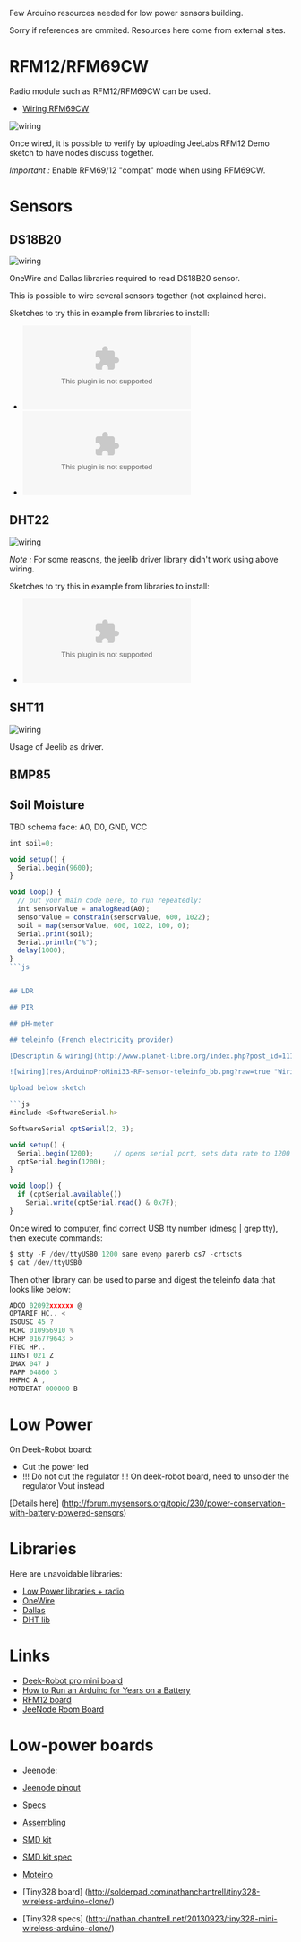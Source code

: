 Few Arduino resources needed for low power sensors building.

Sorry if references are ommited. Resources here come from external sites. 

# RFM12/RFM69CW

Radio module such as RFM12/RFM69CW can be used.

* [Wiring RFM69CW](http://openenergymonitor.org/emon/buildingblocks/rfm12b-wireless)

![wiring](res/ArduinoProMini33-RF-sensor_bb-full.png?raw=true "RFM12 / RFM69CW wiring on 3.3v board")

Once wired, it is possible to verify by uploading JeeLabs RFM12 Demo sketch to have nodes discuss together.

_Important :_ Enable RFM69/12 "compat" mode when using RFM69CW. 

# Sensors

## DS18B20

![wiring](res/ArduinoProMini33-sensor-DS18B20_bb.png?raw=true "Wiring DS18B20")

OneWire and Dallas libraries required to read DS18B20 sensor.

This is possible to wire several sensors together (not explained here).

Sketches to try this in example from libraries to install:
- ![Dallas Temperature](libs/DallasTemperature.zip "Dallas Temperature")
- ![One Wire](libs/OneWire.zip "One Wire")

## DHT22

![wiring](res/ArduinoProMini33-RF-sensor-DHT22_bb.png?raw=true "Wiring DHT22")

_Note :_ For some reasons, the jeelib driver library didn't work using above wiring. 

Sketches to try this in example from libraries to install:
- ![Library DHTxx](libs/arduino-DHT-master.zip "Library DHTxx")

## SHT11

![wiring](res/ArduinoProMini33-RF-sensor-SHT11_bb.png?raw=true "Wiring SHT11")

Usage of Jeelib as driver.

## BMP85

## Soil Moisture

TBD schema
face: A0, D0, GND, VCC

```js
int soil=0;

void setup() {
  Serial.begin(9600);
}

void loop() {
  // put your main code here, to run repeatedly:
  int sensorValue = analogRead(A0);
  sensorValue = constrain(sensorValue, 600, 1022);
  soil = map(sensorValue, 600, 1022, 100, 0);
  Serial.print(soil);
  Serial.println("%");
  delay(1000);
}
```js


## LDR

## PIR

## pH-meter

## teleinfo (French electricity provider)

[Descriptin & wiring](http://www.planet-libre.org/index.php?post_id=11122)

![wiring](res/ArduinoProMini33-RF-sensor-teleinfo_bb.png?raw=true "Wiring SHT11")

Upload below sketch

```js
#include <SoftwareSerial.h>

SoftwareSerial cptSerial(2, 3);

void setup() {
  Serial.begin(1200);     // opens serial port, sets data rate to 1200 bps
  cptSerial.begin(1200);
}

void loop() {
  if (cptSerial.available())
    Serial.write(cptSerial.read() & 0x7F);
}
```

Once wired to computer, find correct USB tty number (dmesg | grep tty), then execute commands:

```js
$ stty -F /dev/ttyUSB0 1200 sane evenp parenb cs7 -crtscts
$ cat /dev/ttyUSB0
```

Then other library can be used to parse and digest the teleinfo data that looks like below:

```js
ADCO 02092xxxxxx @
OPTARIF HC.. <
ISOUSC 45 ?
HCHC 010956910 %
HCHP 016779643 >
PTEC HP..
IINST 021 Z
IMAX 047 J
PAPP 04860 3
HHPHC A ,
MOTDETAT 000000 B
```

# Low Power

On Deek-Robot board:
* Cut the power led
* !!! Do not cut the regulator !!! On deek-robot board, need to unsolder the regulator Vout instead

[Details here] (http://forum.mysensors.org/topic/230/power-conservation-with-battery-powered-sensors)


# Libraries

Here are unavoidable libraries:
* [Low Power libraries + radio](https://github.com/jcw/jeelib)
* [OneWire](http://www.pjrc.com/teensy/arduino_libraries/OneWire.zip)
* [Dallas](https://github.com/milesburton/Arduino-Temperature-Control-Library)
* [DHT lib](https://github.com/markruys/arduino-DHT)


# Links

* [Deek-Robot pro mini board](http://arduino-board.com/boards/dr-pro-mini)
* [How to Run an Arduino for Years on a Battery](http://www.openhomeautomation.net/arduino-battery/)
* [RFM12 board](http://hallard.me/tag/rfm69cw/)
* [JeeNode Room Board](http://jeelabs.net/projects/hardware/wiki/Room_Board)


# Low-power boards

* Jeenode:
 * [Jeenode pinout](http://jeelabs.net/projects/hardware/wiki/Pinouts)
 * [Specs](http://jeelabs.net/projects/hardware/wiki/JeeNode)
 * [Assembling](http://jeelabs.org/2010/09/26/assembling-the-jeenode-v5/)
 * [SMD kit](http://jeelabs.org/tag/jeesmd/)
 * [SMD kit spec](http://jeelabs.net/projects/hardware/wiki/SMD_Kit)

* [Moteino](http://lowpowerlab.com/moteino/#specs)

* [Tiny328 board] (http://solderpad.com/nathanchantrell/tiny328-wireless-arduino-clone/)

* [Tiny328 specs] (http://nathan.chantrell.net/20130923/tiny328-mini-wireless-arduino-clone/)
